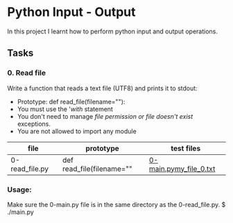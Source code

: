 # Python Input - Output
In this project I learnt how to perform python input and output operations.

## Tasks
### 0. Read file
Write a function that reads a text file (UTF8) and prints it to stdout:
* Prototype: def read_file(filename=""):
* You must use the '_with_ statement
* You don't need to manage _file permission or file doesn't exist_ exceptions.
* You are not allowed to import any module


|file                  |prototype                 |test files                                                          |
|----------------------|--------------------------|--------------------------------------------------------------------|
|0-read_file.py        | def read_file(filename=""|[0-main.py](./tests/0-main.py)[my_file_0.txt](./tests/my_file_0.txt)|

### Usage:
Make sure the 0-main.py file is in the same directory as the 0-read_file.py.
$ ./main.py

